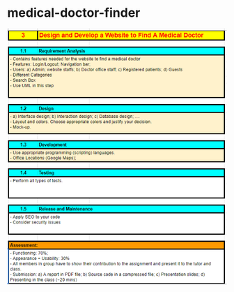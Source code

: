 # medical-doctor-finder

![Alt text](/resources/readme/teachers-requirements.png?raw=True "Teacher's requirements")